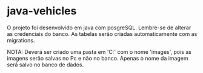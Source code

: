 # java-vehicles

O projeto foi desenvolvido em java com posgreSQL. Lembre-se de alterar as credenciais do banco. 
As tabelas serão criadas automaticamente com as migrations.

NOTA: Deverá ser criado uma pasta em 'C:' com o nome 'images', pois as imagens serão salvas no Pc e não no banco.
Apenas o nome da imagem será salvo no banco de dados.
